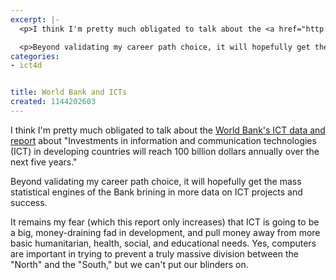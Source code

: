 ```yaml
---
excerpt: |-
  <p>I think I'm pretty much obligated to talk about the <a href="http://web.worldbank.org/WBSITE/EXTERNAL/TOPICS/EXTINFORMATIONANDCOMMUNICATIONANDTECHNOLOGIES/0,,contentMDK:20831214~pagePK:210058~piPK:210062~theSitePK:282823,00.html">World Bank's ICT data and report</a> about "Investments in information and communication technologies (ICT) in developing countries will reach 100 billion dollars annually over the next five years."</p>

  <p>Beyond validating my career path choice, it will hopefully get the mass statistical engines of the Bank brining in more data on ICT projects and success.</p>
categories:
- ict4d


title: World Bank and ICTs
created: 1144202603
---
```

<p>I think I'm pretty much obligated to talk about the <a href="http://web.worldbank.org/WBSITE/EXTERNAL/TOPICS/EXTINFORMATIONANDCOMMUNICATIONANDTECHNOLOGIES/0,,contentMDK:20831214~pagePK:210058~piPK:210062~theSitePK:282823,00.html">World Bank's ICT data and report</a> about "Investments in information and communication technologies (ICT) in developing countries will reach 100 billion dollars annually over the next five years."</p>

<p>Beyond validating my career path choice, it will hopefully get the mass statistical engines of the Bank brining in more data on ICT projects and success.</p>

<p>It remains my fear (which this report only increases) that ICT is going to be a big, money-draining fad in development, and pull money away from more basic humanitarian, health, social, and educational needs.  Yes, computers are important in trying to prevent a truly massive division between the "North" and the "South," but we can't put our blinders on.</p>
